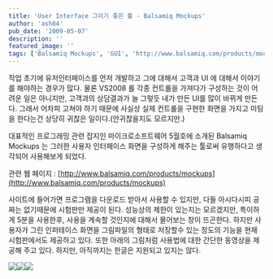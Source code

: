 ```yaml
---
title: 'User Interface 그리기 좋은 툴 - Balsamiq Mockups'
author: 'ash84'
pub_date: '2009-05-07'
description: ''
featured_image: ''
tags: ['Balsamiq Mockups', 'GUI', 'http://www.balsamiq.com/products/mockups', 'User Interface', '사용자 인터페이스']
---
```



작업 초기에 유저인터페이스를 먼저 개발하고 그에 대해서 고객과 UI 에 대해서 이야기를 해야하는 경우가 많다. 물론 VS2008 롤 각종 컨트롤을 가져다가 구성하는 것이 어려운 일은 아니지만, 고객과의 상담결과가 늘 그렇듯 내가 만든 UI를 많이 바뀌게 만든다. 그래서 어차피 고쳐야 하기 때문에 사실상 실제 컨트롤을 구현한 화면을 가지고 미팅을 한다는건 상당히 귀찮은 일이다.(안귀찮을지도 모르지만.)

대표적인 프로그래밍 관련 잡지인 마이크로소프트웨어 5월호에 소개된 Balsamiq Mockups 는 그러한 사용자 인터페이스 화면을 구성하게 해주는 툴로써 유행하다고 생각되어 사용해보게 되었다.

관련 웹 페이지 : [http://www.balsamiq.com/products/mockups](http://www.balsamiq.com/products/mockups)

사이트에 들어가면 프로그램을 다운로드 받아서 사용할 수 있지만, 다들 아시다시피 공짜는 없기때문에 시험판만 제공이 된다. 성능상의 제한이 있는지는 모르겠지만, 특이하게 5분을 사용한후, 사용을 계속할 것인지에 대해서 물어보는 창이 뜨곤한다. 하지만 사용자가 그린 인퍼테이스 화면을 그림파일의 형태로 저장할수 있는 정도의 기능을 현재 시험판에서도 제공하고 있다. 또한 아래의 그림처럼 사용법에 대한 간단한 동영상을 제공해 주고 있다. 하지만, 아직까지는 한글은 지원되고 있지는 않다.

![](http://ash84.net/wp-content/uploads/1/cfile25.uf.110A701F4A0288665C5589.jpg)![](http://ash84.net/wp-content/uploads/1/cfile24.uf.130A701F4A0288675D375D.jpg)![](http://ash84.net/wp-content/uploads/1/cfile23.uf.1108A3204A02888BC80189.jpg)



